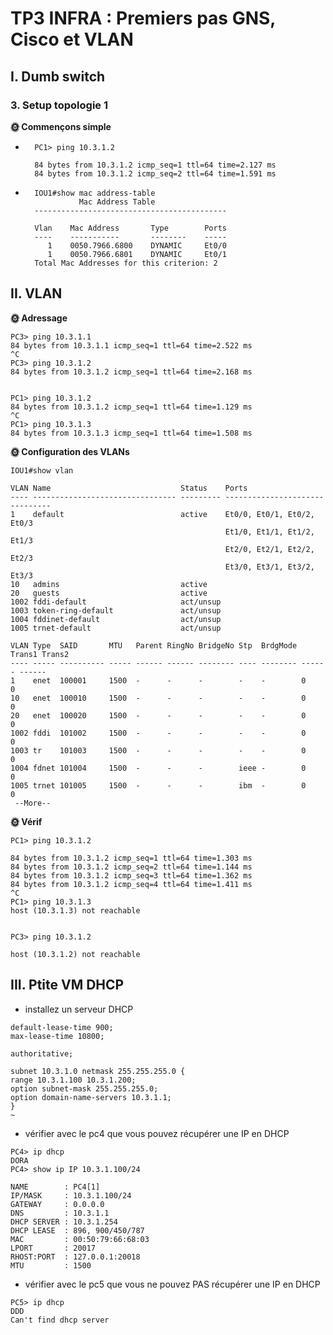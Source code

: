 # TP3 INFRA : Premiers pas GNS, Cisco et VLAN

## I. Dumb switch

### 3. Setup topologie 1

**🌞 Commençons simple**

- ```shell
    PC1> ping 10.3.1.2         

    84 bytes from 10.3.1.2 icmp_seq=1 ttl=64 time=2.127 ms
    84 bytes from 10.3.1.2 icmp_seq=2 ttl=64 time=1.591 ms
    ```

- ```shell
    IOU1#show mac address-table
              Mac Address Table
    -------------------------------------------

    Vlan    Mac Address       Type        Ports
    ----    -----------       --------    -----
       1    0050.7966.6800    DYNAMIC     Et0/0
       1    0050.7966.6801    DYNAMIC     Et0/1
    Total Mac Addresses for this criterion: 2
    ```

## II. VLAN

**🌞 Adressage**

```shell
PC3> ping 10.3.1.1
84 bytes from 10.3.1.1 icmp_seq=1 ttl=64 time=2.522 ms
^C
PC3> ping 10.3.1.2
84 bytes from 10.3.1.2 icmp_seq=1 ttl=64 time=2.168 ms


PC1> ping 10.3.1.2
84 bytes from 10.3.1.2 icmp_seq=1 ttl=64 time=1.129 ms
^C
PC1> ping 10.3.1.3
84 bytes from 10.3.1.3 icmp_seq=1 ttl=64 time=1.508 ms
```

**🌞 Configuration des VLANs**

```shell
IOU1#show vlan

VLAN Name                             Status    Ports
---- -------------------------------- --------- -------------------------------
1    default                          active    Et0/0, Et0/1, Et0/2, Et0/3
                                                Et1/0, Et1/1, Et1/2, Et1/3
                                                Et2/0, Et2/1, Et2/2, Et2/3
                                                Et3/0, Et3/1, Et3/2, Et3/3
10   admins                           active    
20   guests                           active    
1002 fddi-default                     act/unsup 
1003 token-ring-default               act/unsup 
1004 fddinet-default                  act/unsup 
1005 trnet-default                    act/unsup 

VLAN Type  SAID       MTU   Parent RingNo BridgeNo Stp  BrdgMode Trans1 Trans2
---- ----- ---------- ----- ------ ------ -------- ---- -------- ------ ------
1    enet  100001     1500  -      -      -        -    -        0      0   
10   enet  100010     1500  -      -      -        -    -        0      0   
20   enet  100020     1500  -      -      -        -    -        0      0   
1002 fddi  101002     1500  -      -      -        -    -        0      0   
1003 tr    101003     1500  -      -      -        -    -        0      0   
1004 fdnet 101004     1500  -      -      -        ieee -        0      0   
1005 trnet 101005     1500  -      -      -        ibm  -        0      0   
 --More-- 
```

**🌞 Vérif**

```shell
PC1> ping 10.3.1.2

84 bytes from 10.3.1.2 icmp_seq=1 ttl=64 time=1.303 ms
84 bytes from 10.3.1.2 icmp_seq=2 ttl=64 time=1.144 ms
84 bytes from 10.3.1.2 icmp_seq=3 ttl=64 time=1.362 ms
84 bytes from 10.3.1.2 icmp_seq=4 ttl=64 time=1.411 ms
^C
PC1> ping 10.3.1.3
host (10.3.1.3) not reachable


PC3> ping 10.3.1.2

host (10.3.1.2) not reachable
```

## III. Ptite VM DHCP

- installez un serveur DHCP

```shell
default-lease-time 900;
max-lease-time 10800;

authoritative;

subnet 10.3.1.0 netmask 255.255.255.0 {
range 10.3.1.100 10.3.1.200;
option subnet-mask 255.255.255.0;
option domain-name-servers 10.3.1.1;
}
~        
```

- vérifier avec le pc4 que vous pouvez récupérer une IP en DHCP

```shell
PC4> ip dhcp
DORA
PC4> show ip IP 10.3.1.100/24

NAME        : PC4[1]
IP/MASK     : 10.3.1.100/24
GATEWAY     : 0.0.0.0
DNS         : 10.3.1.1  
DHCP SERVER : 10.3.1.254
DHCP LEASE  : 896, 900/450/787
MAC         : 00:50:79:66:68:03
LPORT       : 20017
RHOST:PORT  : 127.0.0.1:20018
MTU         : 1500
```

- vérifier avec le pc5 que vous ne pouvez PAS récupérer une IP en DHCP

```shell
PC5> ip dhcp
DDD
Can't find dhcp server
```